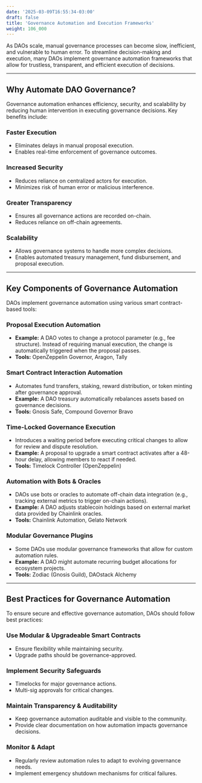 ```yaml
---
date: '2025-03-09T16:55:34-03:00'
draft: false
title: 'Governance Automation and Execution Frameworks'
weight: 106_000
---
```


As DAOs scale, manual governance processes can become slow, inefficient, and vulnerable to human error. To streamline decision-making and execution, many DAOs implement governance automation frameworks that allow for trustless, transparent, and efficient execution of decisions.  

---

## **Why Automate DAO Governance?**  

Governance automation enhances efficiency, security, and scalability by reducing human intervention in executing governance decisions. Key benefits include:  

### **Faster Execution**  
- Eliminates delays in manual proposal execution.  
- Enables real-time enforcement of governance outcomes.  

### **Increased Security**  
- Reduces reliance on centralized actors for execution.  
- Minimizes risk of human error or malicious interference.  

### **Greater Transparency**  
- Ensures all governance actions are recorded on-chain.  
- Reduces reliance on off-chain agreements.  

### **Scalability**  
- Allows governance systems to handle more complex decisions.  
- Enables automated treasury management, fund disbursement, and proposal execution.  

---

## **Key Components of Governance Automation**  

DAOs implement governance automation using various smart contract-based tools:  

### **Proposal Execution Automation**  
- **Example:** A DAO votes to change a protocol parameter (e.g., fee structure). Instead of requiring manual execution, the change is automatically triggered when the proposal passes.  
- **Tools:** OpenZeppelin Governor, Aragon, Tally  

### **Smart Contract Interaction Automation**  
- Automates fund transfers, staking, reward distribution, or token minting after governance approval.  
- **Example:** A DAO treasury automatically rebalances assets based on governance decisions.  
- **Tools:** Gnosis Safe, Compound Governor Bravo  

### **Time-Locked Governance Execution**  
- Introduces a waiting period before executing critical changes to allow for review and dispute resolution.  
- **Example:** A proposal to upgrade a smart contract activates after a 48-hour delay, allowing members to react if needed.  
- **Tools:** Timelock Controller (OpenZeppelin)  

### **Automation with Bots & Oracles**  
- DAOs use bots or oracles to automate off-chain data integration (e.g., tracking external metrics to trigger on-chain actions).  
- **Example:** A DAO adjusts stablecoin holdings based on external market data provided by Chainlink oracles.  
- **Tools:** Chainlink Automation, Gelato Network  

### **Modular Governance Plugins**  
- Some DAOs use modular governance frameworks that allow for custom automation rules.  
- **Example:** A DAO might automate recurring budget allocations for ecosystem projects.  
- **Tools:** Zodiac (Gnosis Guild), DAOstack Alchemy  

---

## **Best Practices for Governance Automation**  

To ensure secure and effective governance automation, DAOs should follow best practices:  

### **Use Modular & Upgradeable Smart Contracts**  
- Ensure flexibility while maintaining security.  
- Upgrade paths should be governance-approved.  

### **Implement Security Safeguards**  
- Timelocks for major governance actions.  
- Multi-sig approvals for critical changes.  

### **Maintain Transparency & Auditability**  
- Keep governance automation auditable and visible to the community.  
- Provide clear documentation on how automation impacts governance decisions.  

### **Monitor & Adapt**  
- Regularly review automation rules to adapt to evolving governance needs.  
- Implement emergency shutdown mechanisms for critical failures.  

